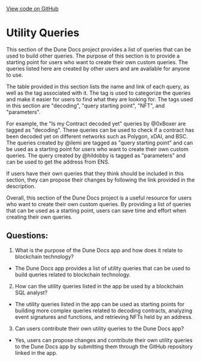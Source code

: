[View code on GitHub](https://dune.com/docs/reference/wizard-tools/utility-queries.md)

# Utility Queries

This section of the Dune Docs project provides a list of queries that can be used to build other queries. The purpose of this section is to provide a starting point for users who want to create their own custom queries. The queries listed here are created by other users and are available for anyone to use.

The table provided in this section lists the name and link of each query, as well as the tag associated with it. The tag is used to categorize the queries and make it easier for users to find what they are looking for. The tags used in this section are "decoding", "query starting point", "NFT", and "parameters".

For example, the "Is my Contract decoded yet" queries by @0xBoxer are tagged as "decoding". These queries can be used to check if a contract has been decoded yet on different networks such as Polygon, xDAI, and BSC. The queries created by @ilemi are tagged as "query starting point" and can be used as a starting point for users who want to create their own custom queries. The query created by @hildobby is tagged as "parameters" and can be used to get the address from ENS.

If users have their own queries that they think should be included in this section, they can propose their changes by following the link provided in the description. 

Overall, this section of the Dune Docs project is a useful resource for users who want to create their own custom queries. By providing a list of queries that can be used as a starting point, users can save time and effort when creating their own queries.
## Questions: 
 1. What is the purpose of the Dune Docs app and how does it relate to blockchain technology?
- The Dune Docs app provides a list of utility queries that can be used to build queries related to blockchain technology.

2. How can the utility queries listed in the app be used by a blockchain SQL analyst?
- The utility queries listed in the app can be used as starting points for building more complex queries related to decoding contracts, analyzing event signatures and functions, and retrieving NFTs held by an address.

3. Can users contribute their own utility queries to the Dune Docs app?
- Yes, users can propose changes and contribute their own utility queries to the Dune Docs app by submitting them through the GitHub repository linked in the app.